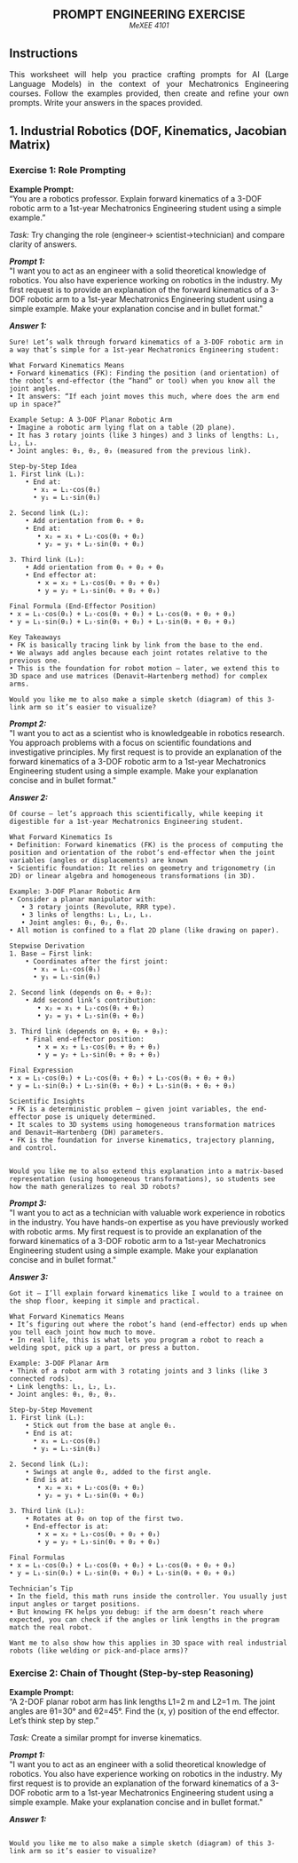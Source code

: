 <h2 align="center" style="margin-bottom: 0;">PROMPT ENGINEERING EXERCISE</h2>
<p align="center" style="margin-top: 0; font-size: 0.9em;"><em>MeXEE 4101</em></p>

## Instructions
 <p align="justify">
This worksheet will help you practice crafting prompts for AI (Large Language Models) in the context of your Mechatronics Engineering courses. Follow the examples provided, then create and refine your own prompts. Write your answers in the spaces provided.

## 1. Industrial Robotics (DOF, Kinematics, Jacobian Matrix)
### Exercise 1: Role Prompting

**Example Prompt:** <br>
“You are a robotics professor. Explain forward kinematics of a 3-DOF robotic arm to a 1st-year Mechatronics Engineering student using a simple example.” </p>

*Task:* Try changing the role (engineer→ scientist→technician) and compare clarity of answers.

***Prompt 1:***<br>
"I want you to act as an engineer with a solid theoretical knowledge of robotics. You also have experience working on robotics in the industry. My first request is to provide an explanation of the forward kinematics of a 3-DOF robotic arm to a 1st-year Mechatronics Engineering student using a simple example. Make your explanation concise and in bullet format."

***Answer 1:***
```
Sure! Let’s walk through forward kinematics of a 3-DOF robotic arm in a way that’s simple for a 1st-year Mechatronics Engineering student:

What Forward Kinematics Means
• Forward kinematics (FK): Finding the position (and orientation) of the robot’s end-effector (the “hand” or tool) when you know all the joint angles.
• It answers: “If each joint moves this much, where does the arm end up in space?”

Example Setup: A 3-DOF Planar Robotic Arm
• Imagine a robotic arm lying flat on a table (2D plane).
• It has 3 rotary joints (like 3 hinges) and 3 links of lengths: L₁, L₂, L₃.
• Joint angles: θ₁, θ₂, θ₃ (measured from the previous link).

Step-by-Step Idea
1. First link (L₁):
    • End at:
      • x₁ = L₁·cos(θ₁)
      • y₁ = L₁·sin(θ₁)

2. Second link (L₂):
    • Add orientation from θ₁ + θ₂
    • End at:
       • x₂ = x₁ + L₂·cos(θ₁ + θ₂)
       • y₂ = y₁ + L₂·sin(θ₁ + θ₂)

3. Third link (L₃):
    • Add orientation from θ₁ + θ₂ + θ₃
    • End effector at:
       • x = x₂ + L₃·cos(θ₁ + θ₂ + θ₃)
       • y = y₂ + L₃·sin(θ₁ + θ₂ + θ₃)

Final Formula (End-Effector Position)
• x = L₁·cos(θ₁) + L₂·cos(θ₁ + θ₂) + L₃·cos(θ₁ + θ₂ + θ₃)
• y = L₁·sin(θ₁) + L₂·sin(θ₁ + θ₂) + L₃·sin(θ₁ + θ₂ + θ₃)

Key Takeaways
• FK is basically tracing link by link from the base to the end.
• We always add angles because each joint rotates relative to the previous one.
• This is the foundation for robot motion — later, we extend this to 3D space and use matrices (Denavit–Hartenberg method) for complex arms.

Would you like me to also make a simple sketch (diagram) of this 3-link arm so it’s easier to visualize?
```

***Prompt 2:***<br>
"I want you to act as a scientist who is knowledgeable in robotics research. You approach problems with a focus on scientific foundations and investigative principles. My first request is to provide an explanation of the forward kinematics of a 3-DOF robotic arm to a 1st-year Mechatronics Engineering student using a simple example. Make your explanation concise and in bullet format."

***Answer 2:***
```
Of course — let’s approach this scientifically, while keeping it digestible for a 1st-year Mechatronics Engineering student.

What Forward Kinematics Is
• Definition: Forward kinematics (FK) is the process of computing the position and orientation of the robot’s end-effector when the joint variables (angles or displacements) are known
• Scientific foundation: It relies on geometry and trigonometry (in 2D) or linear algebra and homogeneous transformations (in 3D).

Example: 3-DOF Planar Robotic Arm
• Consider a planar manipulator with:
   • 3 rotary joints (Revolute, RRR type).
   • 3 links of lengths: L₁, L₂, L₃.
   • Joint angles: θ₁, θ₂, θ₃.
• All motion is confined to a flat 2D plane (like drawing on paper).

Stepwise Derivation
1. Base → First link:
    • Coordinates after the first joint:
      • x₁ = L₁·cos(θ₁)
      • y₁ = L₁·sin(θ₁)

2. Second link (depends on θ₁ + θ₂):
    • Add second link’s contribution:
       • x₂ = x₁ + L₂·cos(θ₁ + θ₂)
       • y₂ = y₁ + L₂·sin(θ₁ + θ₂)

3. Third link (depends on θ₁ + θ₂ + θ₃):
    • Final end-effector position:
       • x = x₂ + L₃·cos(θ₁ + θ₂ + θ₃)
       • y = y₂ + L₃·sin(θ₁ + θ₂ + θ₃)

Final Expression
• x = L₁·cos(θ₁) + L₂·cos(θ₁ + θ₂) + L₃·cos(θ₁ + θ₂ + θ₃)
• y = L₁·sin(θ₁) + L₂·sin(θ₁ + θ₂) + L₃·sin(θ₁ + θ₂ + θ₃)

Scientific Insights
• FK is a deterministic problem — given joint variables, the end-effector pose is uniquely determined.
• It scales to 3D systems using homogeneous transformation matrices and Denavit–Hartenberg (DH) parameters.
• FK is the foundation for inverse kinematics, trajectory planning, and control. 


Would you like me to also extend this explanation into a matrix-based representation (using homogeneous transformations), so students see how the math generalizes to real 3D robots?
```

***Prompt 3:***<br>
"I want you to act as a technician with valuable work experience in robotics in the industry. You have hands-on expertise as you have previously worked with robotic arms. My first request is to provide an explanation of the forward kinematics of a 3-DOF robotic arm to a 1st-year Mechatronics Engineering student using a simple example. Make your explanation concise and in bullet format."

***Answer 3:***
```
Got it — I’ll explain forward kinematics like I would to a trainee on the shop floor, keeping it simple and practical.

What Forward Kinematics Means
• It’s figuring out where the robot’s hand (end-effector) ends up when you tell each joint how much to move.
• In real life, this is what lets you program a robot to reach a welding spot, pick up a part, or press a button.

Example: 3-DOF Planar Arm
• Think of a robot arm with 3 rotating joints and 3 links (like 3 connected rods).
• Link lengths: L₁, L₂, L₃.
• Joint angles: θ₁, θ₂, θ₃.

Step-by-Step Movement
1. First link (L₁):
    • Stick out from the base at angle θ₁.
    • End is at:
      • x₁ = L₁·cos(θ₁)
      • y₁ = L₁·sin(θ₁)

2. Second link (L₂):
    • Swings at angle θ₂, added to the first angle.
    • End is at:
       • x₂ = x₁ + L₂·cos(θ₁ + θ₂)
       • y₂ = y₁ + L₂·sin(θ₁ + θ₂)

3. Third link (L₃):
    • Rotates at θ₃ on top of the first two.
    • End-effector is at:
       • x = x₂ + L₃·cos(θ₁ + θ₂ + θ₃)
       • y = y₂ + L₃·sin(θ₁ + θ₂ + θ₃)

Final Formulas
• x = L₁·cos(θ₁) + L₂·cos(θ₁ + θ₂) + L₃·cos(θ₁ + θ₂ + θ₃)
• y = L₁·sin(θ₁) + L₂·sin(θ₁ + θ₂) + L₃·sin(θ₁ + θ₂ + θ₃)

Technician’s Tip
• In the field, this math runs inside the controller. You usually just input angles or target positions.
• But knowing FK helps you debug: if the arm doesn’t reach where expected, you can check if the angles or link lengths in the program match the real robot.

Want me to also show how this applies in 3D space with real industrial robots (like welding or pick-and-place arms)?
```


### Exercise 2: Chain of Thought (Step-by-step Reasoning)

**Example Prompt:** <br>
“A 2-DOF planar robot arm has link lengths L1=2 m and L2=1 m. The joint angles are θ1=30° and θ2=45°. Find the (x, y) position of the end effector. Let’s think step by step.” </p>

*Task:* Create a similar prompt for inverse kinematics.

***Prompt 1:***<br>
"I want you to act as an engineer with a solid theoretical knowledge of robotics. You also have experience working on robotics in the industry. My first request is to provide an explanation of the forward kinematics of a 3-DOF robotic arm to a 1st-year Mechatronics Engineering student using a simple example. Make your explanation concise and in bullet format."

***Answer 1:***
```

Would you like me to also make a simple sketch (diagram) of this 3-link arm so it’s easier to visualize?
```
